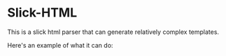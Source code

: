 Slick-HTML
==========

This is a slick html parser that can generate relatively complex templates.

Here's an example of what it can do:
